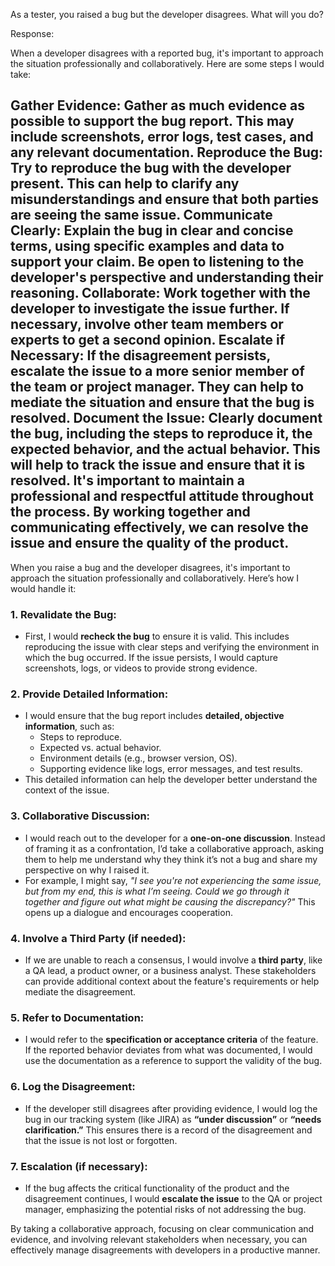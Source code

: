 As a tester, you raised a bug but the developer disagrees. What will you do?

Response:

When a developer disagrees with a reported bug, it's important to approach the situation professionally and collaboratively. Here are some steps I would take:

Gather Evidence: Gather as much evidence as possible to support the bug report. This may include screenshots, error logs, test cases, and any relevant documentation.
Reproduce the Bug: Try to reproduce the bug with the developer present. This can help to clarify any misunderstandings and ensure that both parties are seeing the same issue.
Communicate Clearly: Explain the bug in clear and concise terms, using specific examples and data to support your claim. Be open to listening to the developer's perspective and understanding their reasoning.
Collaborate: Work together with the developer to investigate the issue further. If necessary, involve other team members or experts to get a second opinion.
Escalate if Necessary: If the disagreement persists, escalate the issue to a more senior member of the team or project manager. They can help to mediate the situation and ensure that the bug is resolved.
Document the Issue: Clearly document the bug, including the steps to reproduce it, the expected behavior, and the actual behavior. This will help to track the issue and ensure that it is resolved.
It's important to maintain a professional and respectful attitude throughout the process. By working together and communicating effectively, we can resolve the issue and ensure the quality of the product.
---------------------------------------------------------------------------
When you raise a bug and the developer disagrees, it's important to approach the situation professionally and collaboratively. Here’s how I would handle it:

### 1. **Revalidate the Bug:**
   - First, I would **recheck the bug** to ensure it is valid. This includes reproducing the issue with clear steps and verifying the environment in which the bug occurred. If the issue persists, I would capture screenshots, logs, or videos to provide strong evidence.
   
### 2. **Provide Detailed Information:**
   - I would ensure that the bug report includes **detailed, objective information**, such as:
     - Steps to reproduce.
     - Expected vs. actual behavior.
     - Environment details (e.g., browser version, OS).
     - Supporting evidence like logs, error messages, and test results.
   - This detailed information can help the developer better understand the context of the issue.

### 3. **Collaborative Discussion:**
   - I would reach out to the developer for a **one-on-one discussion**. Instead of framing it as a confrontation, I’d take a collaborative approach, asking them to help me understand why they think it’s not a bug and share my perspective on why I raised it.
   - For example, I might say, *"I see you're not experiencing the same issue, but from my end, this is what I’m seeing. Could we go through it together and figure out what might be causing the discrepancy?"* This opens up a dialogue and encourages cooperation.

### 4. **Involve a Third Party (if needed):**
   - If we are unable to reach a consensus, I would involve a **third party**, like a QA lead, a product owner, or a business analyst. These stakeholders can provide additional context about the feature's requirements or help mediate the disagreement.

### 5. **Refer to Documentation:**
   - I would refer to the **specification or acceptance criteria** of the feature. If the reported behavior deviates from what was documented, I would use the documentation as a reference to support the validity of the bug.

### 6. **Log the Disagreement:**
   - If the developer still disagrees after providing evidence, I would log the bug in our tracking system (like JIRA) as **“under discussion”** or **“needs clarification.”** This ensures there is a record of the disagreement and that the issue is not lost or forgotten.

### 7. **Escalation (if necessary):**
   - If the bug affects the critical functionality of the product and the disagreement continues, I would **escalate the issue** to the QA or project manager, emphasizing the potential risks of not addressing the bug.

By taking a collaborative approach, focusing on clear communication and evidence, and involving relevant stakeholders when necessary, you can effectively manage disagreements with developers in a productive manner.